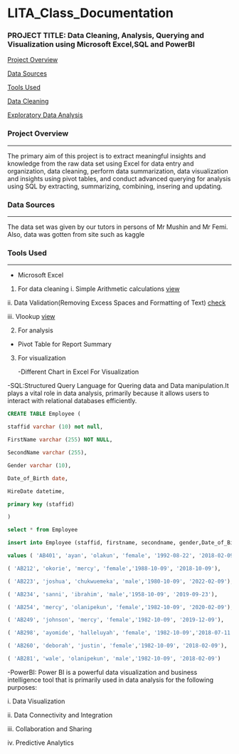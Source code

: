 # LITA_Class_Documentation

### PROJECT TITLE: Data Cleaning, Analysis, Querying and Visualization using Microsoft Excel,SQL and PowerBI

[Project Overview](#project-overview)

[Data Sources](#data-sources)

[Tools Used](#tools-used)

[Data Cleaning](#data-cleaning)

[Exploratory Data Analysis](#exploratory-data-analysis)

### Project Overview
---
The primary aim of this project is to extract meaningful insights and knowledge from the raw data set using Excel for data entry and organization, data cleaning, perform data summarization, data visualization and insights using pivot tables, and conduct advanced querying for analysis using SQL by extracting, summarizing, combining, insering and updating.

### Data Sources
---
The data set was given by our tutors in persons of Mr Mushin and Mr Femi. Also, data was gotten from site such as kaggle

### Tools Used
---
- Microsoft Excel
1. For data cleaning
  i. Simple Arithmetic calculations [view](https://docs.google.com/spreadsheets/d/1dfztYuF8bpYCgHDVIgtoTa1yXnY-c14D/edit?gid=849939821#gid=849939821)

 ii. Data Validation(Removing Excess Spaces and Formatting of Text) [check](https://docs.google.com/spreadsheets/d/1vDIJYzXy4EPV8nN9usfVoX8brf01SOYZ/edit?gid=268669386#gid=268669386)
 
iii. Vlookup [view](https://docs.google.com/spreadsheets/d/13k_nWP8FeQZcpaEZffDgc16rO0sSgf1J/edit?gid=2120189425#gid=2120189425)

2. For analysis
   
 - Pivot Table for Report Summary
   
3. For visualization
   
   -Different Chart in Excel For Visualization
   
-SQL:Structured Query Language for Quering data and Data manipulation.It plays a vital role in data analysis, primarily because it allows users to interact with relational databases efficiently. 
```SQL
CREATE TABLE Employee (

staffid varchar (10) not null,

FirstName varchar (255) NOT NULL,

SecondName varchar (255),

Gender varchar (10),

Date_of_Birth date,

HireDate datetime,

primary key (staffid)

)

select * from Employee

insert into Employee (staffid, firstname, secondname, gender,Date_of_Birth, hiredate)

values ( 'AB401', 'ayan', 'olakun', 'female', '1992-08-22', '2018-02-09'),

( 'AB212', 'okorie', 'mercy', 'female','1988-10-09', '2018-10-09'),

( 'AB223', 'joshua', 'chukwuemeka', 'male','1980-10-09', '2022-02-09'),

( 'AB234', 'sanni', 'ibrahim', 'male','1958-10-09', '2019-09-23'),

( 'AB254', 'mercy', 'olanipekun', 'female','1982-10-09', '2020-02-09'),

( 'AB249', 'johnson', 'mercy', 'female','1982-10-09', '2019-12-09'),

( 'AB298', 'ayomide', 'halleluyah', 'female', '1982-10-09','2018-07-11'),

( 'AB260', 'deborah', 'justin', 'female','1982-10-09', '2018-02-09'),

( 'AB281', 'wale', 'olanipekun', 'male','1982-10-09', '2018-02-09')
```

-PowerBI: Power BI is a powerful data visualization and business intelligence tool that is primarily used in data analysis for the following purposes:

i. Data Visualization

ii. Data Connectivity and Integration

iii. Collaboration and Sharing

iv. Predictive Analytics


